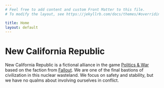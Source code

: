 ```yaml
---
# Feel free to add content and custom Front Matter to this file.
# To modify the layout, see https://jekyllrb.com/docs/themes/#overriding-theme-defaults

title: Home
layout: default
---
```

# New California Republic
New California Republic is a fictional alliance in the game [Politics & War](https://politicsandwar.com/) based on the faction from [Fallout](https://fallout.bethesda.net/). We are one of the final bastions of civilization in this nuclear wasteland.
We focus on safety and stability, but we have no qualms about involving ourselves in conflict.
